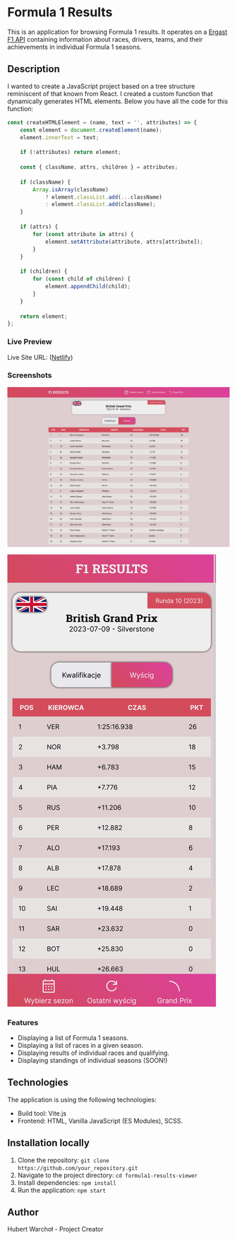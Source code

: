 # Formula 1 Results

This is an application for browsing Formula 1 results. It operates on a [Ergast F1 API](http://ergast.com/mrd/) containing information about races, drivers, teams, and their achievements in individual Formula 1 seasons.

## Description

I wanted to create a JavaScript project based on a tree structure reminiscent of that known from React. I created a custom function that dynamically generates HTML elements. Below you have all the code for this function:

```javascript
const createHTMLElement = (name, text = '', attributes) => {
	const element = document.createElement(name);
	element.innerText = text;

	if (!attributes) return element;

	const { className, attrs, children } = attributes;

	if (className) {
		Array.isArray(className)
			? element.classList.add(...className)
			: element.classList.add(className);
	}

	if (attrs) {
		for (const attribute in attrs) {
			element.setAttribute(attribute, attrs[attribute]);
		}
	}

	if (children) {
		for (const child of children) {
			element.appendChild(child);
		}
	}

	return element;
};
```

### Live Preview

Live Site URL: ([Netlify]())

### Screenshots

![App Screenshot](./desktop-preview.png?text=Desktop+Preview+Here)

![App Screenshot](./mobile-preview.png?text=Mobile+Preview+Here)

### Features

-   Displaying a list of Formula 1 seasons.
-   Displaying a list of races in a given season.
-   Displaying results of individual races and qualifying.
-   Displaying standings of individual seasons (SOON!)

## Technologies

The application is using the following technologies:

-   Build tool: Vite.js
-   Frontend: HTML, Vanilla JavaScript (ES Modules), SCSS.

## Installation locally

1. Clone the repository: `git clone https://github.com/your_repository.git`
2. Navigate to the project directory: `cd formula1-results-viewer`
3. Install dependencies: `npm install`
4. Run the application: `npm start`

## Author

Hubert Warchoł - Project Creator
